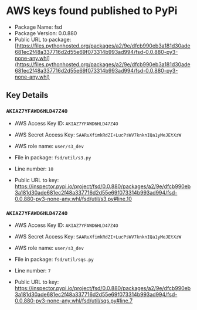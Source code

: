 # AWS keys found published to PyPi

* Package Name: fsd
* Package Version: 0.0.880
* Public URL to package: [https://files.pythonhosted.org/packages/a2/9e/dfcb990eb3a181d30ade681ec2f48a337716d2d55e69f073314b993ad994/fsd-0.0.880-py3-none-any.whl](https://files.pythonhosted.org/packages/a2/9e/dfcb990eb3a181d30ade681ec2f48a337716d2d55e69f073314b993ad994/fsd-0.0.880-py3-none-any.whl)

## Key Details

### `AKIAZ7YFAWD6HLD47Z4O`

* AWS Access Key ID: `AKIAZ7YFAWD6HLD47Z4O`
* AWS Secret Access Key: `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` 
* AWS role name: `user/s3_dev`
* File in package: `fsd/util/s3.py`
* Line number: `10`

* Public URL to key: https://inspector.pypi.io/project/fsd/0.0.880/packages/a2/9e/dfcb990eb3a181d30ade681ec2f48a337716d2d55e69f073314b993ad994/fsd-0.0.880-py3-none-any.whl/fsd/util/s3.py#line.10



### `AKIAZ7YFAWD6HLD47Z4O`

* AWS Access Key ID: `AKIAZ7YFAWD6HLD47Z4O`
* AWS Secret Access Key: `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` 
* AWS role name: `user/s3_dev`
* File in package: `fsd/util/sqs.py`
* Line number: `7`

* Public URL to key: https://inspector.pypi.io/project/fsd/0.0.880/packages/a2/9e/dfcb990eb3a181d30ade681ec2f48a337716d2d55e69f073314b993ad994/fsd-0.0.880-py3-none-any.whl/fsd/util/sqs.py#line.7


